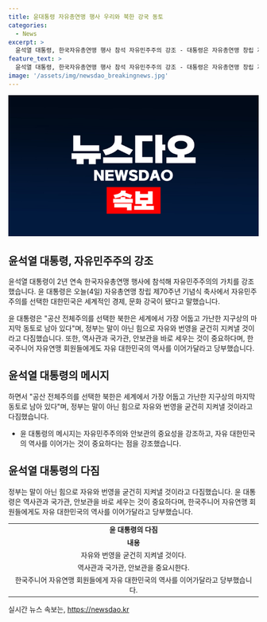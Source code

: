 ```yaml
---
title: 윤대통령 자유총연맹 행사 우리와 북한 강국 동토
categories:
  - News
excerpt: >
  윤석열 대통령, 한국자유총연맹 행사 참석 자유민주주의 강조 - 대통령은 자유총연맹 창립 제70주년 기념식 축사에서 한국의 자유민주주의 선택으로 세계적 강국이라 강조. 북한은 공산주의 선택으로 어둡고 가난한 지구상의 마지막 동토로 남아있다고 지적하며, 자유와 번영을 힘으로 지켜낼 것을 다짐. 역사관과 국가관, 안보관을 중요시하며, 한국주니어 자유연맹 회원들에게 자유 대한민국의 역사를 이어나가도록 당부.
feature_text: >
  윤석열 대통령, 한국자유총연맹 행사 참석 자유민주주의 강조 - 대통령은 자유총연맹 창립 제70주년 기념식 축사에서 한국의 자유민주주의 선택으로 세계적 강국이라 강조. 북한은 공산주의 선택으로 어둡고 가난한 지구상의 마지막 동토로 남아있다고 지적하며, 자유와 번영을 힘으로 지켜낼 것을 다짐. 역사관과 국가관, 안보관을 중요시하며, 한국주니어 자유연맹 회원들에게 자유 대한민국의 역사를 이어나가도록 당부.
image: '/assets/img/newsdao_breakingnews.jpg'
---
```


<p><img src="/assets/img/newsdao_breakingnews.jpg" alt="flaretime 속보" /></p>

<h2 data-ke-size="size26">윤석열 대통령, 자유민주주의 강조</h2>

<p data-ke-size="size16">윤석열 대통령이 2년 연속 한국자유총연맹 행사에 참석해 자유민주주의의 가치를 강조했습니다. 윤 대통령은 오늘(4일) 자유총연맹 창립 제70주년 기념식 축사에서 자유민주주의를 선택한 대한민국은 세계적인 경제, 문화 강국이 됐다고 말했습니다.</p>

<p data-ke-size="size16">윤 대통령은 "공산 전체주의를 선택한 북한은 세계에서 가장 어둡고 가난한 지구상의 마지막 동토로 남아 있다"며, 정부는 말이 아닌 힘으로 자유와 번영을 굳건히 지켜낼 것이라고 다짐했습니다. 또한, 역사관과 국가관, 안보관을 바로 세우는 것이 중요하다며, 한국주니어 자유연맹 회원들에게도 자유 대한민국의 역사를 이어가달라고 당부했습니다.</p>

<h2 data-ke-size="size26">윤석열 대통령의 메시지</h2>

<p data-ke-size="size16">하면서 "공산 전체주의를 선택한 북한은 세계에서 가장 어둡고 가난한 지구상의 마지막 동토로 남아 있다"며, 정부는 말이 아닌 힘으로 자유와 번영을 굳건히 지켜낼 것이라고 다짐했습니다.</p>

<ul>
    <li>윤 대통령의 메시지는 자유민주주의와 안보관의 중요성을 강조하고, 자유 대한민국의 역사를 이어가는 것이 중요하다는 점을 강조했습니다.</li>
</ul>

<h2 data-ke-size="size26">윤석열 대통령의 다짐</h2>

<p data-ke-size="size16">정부는 말이 아닌 힘으로 자유와 번영을 굳건히 지켜낼 것이라고 다짐했습니다. 윤 대통령은 역사관과 국가관, 안보관을 바로 세우는 것이 중요하다며, 한국주니어 자유연맹 회원들에게도 자유 대한민국의 역사를 이어가달라고 당부했습니다.</p>

<table>
    <tr>
        <td style="text-align: center; height: 17px;"><b>윤 대통령의 다짐</b></td>
    </tr>
    <tr>
        <td style="text-align: center; height: 17px;"><b>내용</b></td>
    </tr>
    <tr>
        <td style="text-align: center; height: 17px;">자유와 번영을 굳건히 지켜낼 것이다.</td>
    </tr>
    <tr>
        <td style="text-align: center; height: 17px;">역사관과 국가관, 안보관을 중요시한다.</td>
    </tr>
    <tr>
        <td style="text-align: center; height: 17px;">한국주니어 자유연맹 회원들에게 자유 대한민국의 역사를 이어가달라고 당부했습니다.</td>
    </tr>
</table>
실시간 뉴스 속보는, <a href="https://newsdao.kr" rel="dofollow">https://newsdao.kr</a>


